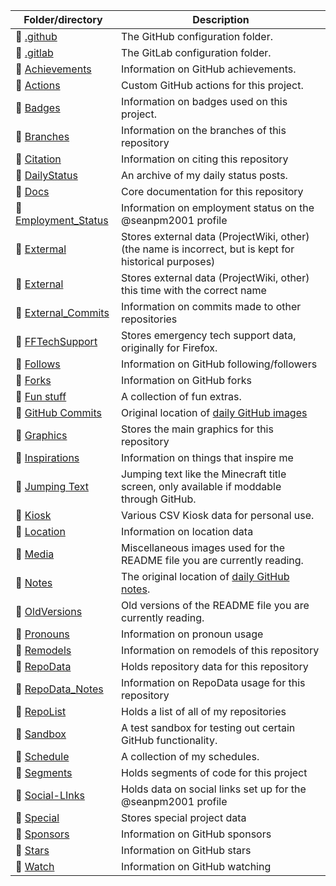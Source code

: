 | Folder/directory | Description |
|---|---|
| 📂 [ .github](/.github/.github_README.md) | The GitHub configuration folder. |
| 📂 [ .gitlab](/.gitlab/) | The GitLab configuration folder. |
| 📂 [Achievements](/Achievements/) | Information on GitHub achievements. |
| 📂 [Actions](/Actions/) | Custom GitHub actions for this project. |
| 📂 [Badges](/Badges/) | Information on badges used on this project. |
| 📂 [Branches](/Branches/) | Information on the branches of this repository |
| 📂 [Citation](/Citation/) | Information on citing this repository |
| 📂 [DailyStatus](/DailyStatus/README.md) | An archive of my daily status posts. |
| 📂 [Docs](/Docs/) | Core documentation for this repository |
| 📂 [Employment_Status](/Employment_Status/) | Information on employment status on the @seanpm2001 profile |
| 📂 [Extermal](/Extermal/) | Stores external data (ProjectWiki, other) (the name is incorrect, but is kept for historical purposes) |
| 📂 [External](/External/) | Stores external data (ProjectWiki, other) this time with the correct name |
| 📂 [External_Commits](/External_Commits/) | Information on commits made to other repositories |
| 📂 [FFTechSupport](/FFTechSupport/) | Stores emergency tech support data, originally for Firefox. |
| 📂 [Follows](/Follows/) | Information on GitHub following/followers |
| 📂 [Forks](/Forks/) | Information on GitHub forks |
| 📂 [Fun stuff](/FunStuff/) | A collection of fun extras. |
| 📂 [GitHub Commits](/GitHub_Commits/) | Original location of [daily GitHub images](https://github.com/seanpm2001/SeansLifeArchive_Images_GitHub) |
| 📂 [Graphics](/Graphics/) | Stores the main graphics for this repository |
| 📂 [Inspirations](/Achievements/) | Information on things that inspire me |
| 📂 [Jumping Text](/JumpingText/) | Jumping text like the Minecraft title screen, only available if moddable through GitHub. |
| 📂 [Kiosk](/Kiosk/) | Various CSV Kiosk data for personal use. |
| 📂 [Location](/Location/) | Information on location data |
| 📂 [Media](/Media/) | Miscellaneous images used for the README file you are currently reading. |
| 📂 [Notes](/Notes/) | The original location of [daily GitHub notes](https://github.com/seanpm2001/Git-Templates/). |
| 📂 [OldVersions](/OldVersions/) | Old versions of the README file you are currently reading. |
| 📂 [Pronouns](/Pronouns/) | Information on pronoun usage |
| 📂 [Remodels](/Remodels/) | Information on remodels of this repository |
| 📂 [RepoData](/RepoData/) | Holds repository data for this repository |
| 📂 [RepoData_Notes](/RepoData_Notes/) | Information on RepoData usage for this repository |
| 📂 [RepoList](/RepoList/) | Holds a list of all of my repositories |
| 📂 [Sandbox](/Sandbox/) | A test sandbox for testing out certain GitHub functionality. |
| 📂 [Schedule](/Schedule/) | A collection of my schedules. |
| 📂 [Segments](/Segments/) | Holds segments of code for this project |
| 📂 [Social-LInks](/Social-Links/) | Holds data on social links set up for the @seanpm2001 profile |
| 📂 [Special](/Special/) | Stores special project data |
| 📂 [Sponsors](/Sponsors/) | Information on GitHub sponsors |
| 📂 [Stars](/Stars/) | Information on GitHub stars |
| 📂 [Watch](/Watch/) | Information on GitHub watching |
